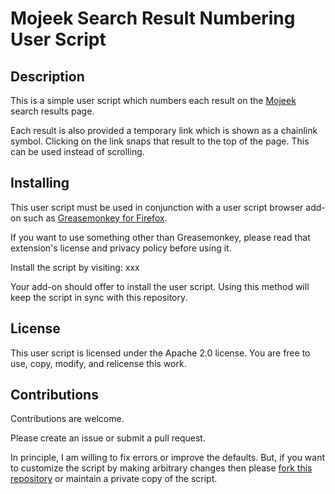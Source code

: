 
# Mojeek Search Result Numbering User Script

## Description 

This is a simple user script which numbers each result on the [Mojeek](https://www.mojeek.com/) search results page. 

Each result is also provided a temporary link which is shown as a chainlink symbol. Clicking on the link snaps that result to the top of the page. This can be used instead of scrolling. 

## Installing 

This user script must be used in conjunction with a user script browser add-on such as [Greasemonkey for Firefox](https://addons.mozilla.org/firefox/addon/greasemonkey/). 

If you want to use something other than Greasemonkey, please read that extension's license and privacy policy before using it. 

Install the script by visiting: xxx

Your add-on should offer to install the user script. Using this method will keep the script in sync with this repository. 

## License

This user script is licensed under the Apache 2.0 license. You are free to use, copy, modify, and relicense this work.  

## Contributions

Contributions are welcome. 

Please create an issue or submit a pull request. 

In principle, I am willing to fix errors or improve the defaults. But, if you want to customize the script by making arbitrary changes then please [fork this repository](https://github.com/juvtib/mojeek.user.js/fork) or maintain a private copy of the script. 

